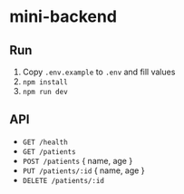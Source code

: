 # mini-backend

## Run
1. Copy `.env.example` to `.env` and fill values
2. `npm install`
3. `npm run dev`

## API
- `GET /health`
- `GET /patients`
- `POST /patients` { name, age }
- `PUT /patients/:id` { name, age }
- `DELETE /patients/:id`
